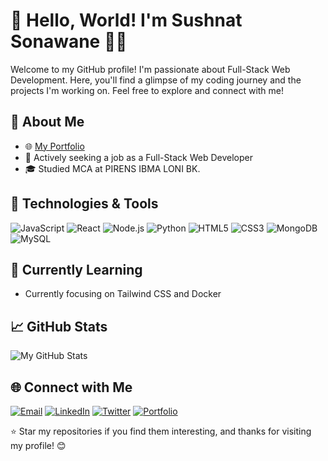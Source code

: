 # 👋 Hello, World! I'm Sushnat Sonawane 👨‍💻

Welcome to my GitHub profile! I'm passionate about Full-Stack Web Development. Here, you'll find a glimpse of my coding journey and the projects I'm working on. Feel free to explore and connect with me!

## 🚀 About Me

- 🌐 [My Portfolio](https://sushant-sonawane.vercel.app/)
- 💼 Actively seeking a job as a Full-Stack Web Developer
- 🎓 Studied MCA at PIRENS IBMA LONI BK.

## 🔧 Technologies & Tools

![JavaScript](https://img.shields.io/badge/-JavaScript-black?style=flat-square&logo=javascript)
![React](https://img.shields.io/badge/-React-61dafb?style=flat-square&logo=react&logoColor=white)
![Node.js](https://img.shields.io/badge/-Node.js-339933?style=flat-square&logo=node.js&logoColor=white)
![Python](https://img.shields.io/badge/-Python-3776ab?style=flat-square&logo=python&logoColor=white)
![HTML5](https://img.shields.io/badge/-HTML5-e34f26?style=flat-square&logo=html5&logoColor=white)
![CSS3](https://img.shields.io/badge/-CSS3-1572b6?style=flat-square&logo=css3&logoColor=white)
![MongoDB](https://img.shields.io/badge/-MongoDB-47a248?style=flat-square&logo=mongodb&logoColor=white)
![MySQL](https://img.shields.io/badge/-MySQL-4479a1?style=flat-square&logo=mysql&logoColor=white)

## 🌱 Currently Learning

- Currently focusing on Tailwind CSS and Docker

## 📈 GitHub Stats

![My GitHub Stats](https://github-readme-stats.vercel.app/api?username=sushant-sonawane121&show_icons=true&count_private=true&hide=issues&theme=radical)

## 🌐 Connect with Me

[![Email](https://img.shields.io/badge/-Email-%230075a8?style=flat-square&logo=gmail&logoColor=white)](mailto:sushantsonawane121@gmail.com)
[![LinkedIn](https://img.shields.io/badge/-LinkedIn-0077b5?style=flat-square&logo=linkedin&logoColor=white)](https://www.linkedin.com/in/sushant-sonawane121/)
[![Twitter](https://img.shields.io/badge/-Twitter-1da1f2?style=flat-square&logo=twitter&logoColor=white)](https://twitter.com/sushants121)
[![Portfolio](https://img.shields.io/badge/-Portfolio-%23000000?style=flat-square)](https://sushant-sonawane121.github.io/Sushant-Sonawane)

⭐️ Star my repositories if you find them interesting, and thanks for visiting my profile! 😊
